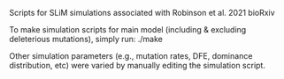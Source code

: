 Scripts for SLiM simulations associated with Robinson et al. 2021 bioRxiv

To make simulation scripts for main model (including & excluding deleterious mutations), simply run:
./make

Other simulation parameters (e.g., mutation rates, DFE, dominance distribution, etc) were varied by manually editing the simulation script. 
